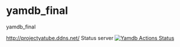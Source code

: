 # yamdb_final
yamdb_final

http://projectyatube.ddns.net/ Status server [![Yamdb Actions Status](https://github.com/SashaAhrom/yamdb_final/workflows/Yamdb/badge.svg)](https://github.com/SashaAhrom/yamdb_final/actions)

